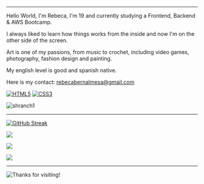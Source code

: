 
---

Hello World, I'm Rebeca, I'm 19 and currently studying a Frontend, Backend & AWS Bootcamp.

I always liked to learn how things works from the inside and now I'm on the other side of the screen.

Art is one of my passions, from music to crochet, including video games, photography, fashion design and painting.

My english level is good and spanish native.

Here is my contact: rebecabernalmesa@gmail.com

<a href='https://github.com/shivamkapasia0' target="_blank"><img alt='HTML5' src='https://img.shields.io/badge/HTML5-100000?style=for-the-badge&logo=HTML5&logoColor=E34F26&labelColor=000000&color=E34F26'/></a>
<a href='https://github.com/shivamkapasia0' target="_blank"><img alt='CSS3' src='https://img.shields.io/badge/CSS3-100000?style=for-the-badge&logo=CSS3&logoColor=1572B6&labelColor=000000&color=1572B6'/></a>

![shranch1](https://github.com/user-attachments/assets/0eb09446-b516-4bd1-9321-f9f308ebe3c4)

---

[![GitHub Streak](https://github-readme-streak-stats.herokuapp.com?user=rebecabernal&theme=shadow-green&border_radius=4.8&date_format=j%2Fn%5B%2FY%5D&mode=weekly)](https://git.io/streak-stats)

![](http://github-profile-summary-cards.vercel.app/api/cards/stats?username=rebecabernal&theme=dark)

![](http://github-profile-summary-cards.vercel.app/api/cards/repos-per-language?username=rebecabernal&theme=dark)

![](http://github-profile-summary-cards.vercel.app/api/cards/profile-details?username=rebecabernal&theme=dark)



---

![Thanks for visiting!](https://github.com/user-attachments/assets/c60514e2-186f-40b1-a8a0-adb38e305329)

